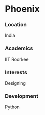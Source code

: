 # Phoenix

### Location

India

### Academics

IIT Roorkee

### Interests

Designing

### Development

Python